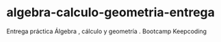 # algebra-calculo-geometria-entrega
Entrega práctica Álgebra , cálculo y geometría . Bootcamp Keepcoding
